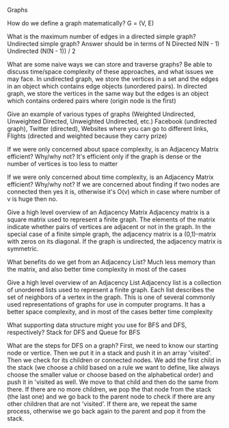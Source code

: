Graphs

How do we define a graph matematically?
G = (V, E)

 What is the maximum number of edges in a directed simple graph? Undirected simple graph? Answer should be in terms of N
 Directed N(N - 1)
Undirected (N(N - 1)) / 2

 What are some naive ways we can store and traverse graphs? Be able to discuss time/space complexity of these approaches, and what issues we may face.
 In undirected graph,  we store the vertices in a set and the edges in an object which contains edge objects (unordered pairs).
In directed graph, we store the vertices in the same way but the edges is an object which contains ordered pairs where (origin node is the first)

 Give an example of various types of graphs (Weighted Undirected, Unweighted Directed, Unweighted Undirected, etc.)
 Facebook (undirected graph), Twitter (directed), Websites where you can go to different links, Flights (directed and weighted because they carry prize)

 If we were only concerned about space complexity, is an Adjacency Matrix efficient? Why/why not?
 It's efficient only if the graph is dense or the number of vertices is too less to matter

  If we were only concerned about time complexity, is an Adjacency Matrix efficient? Why/why not?
  If we are concerned about finding if two nodes are connected then yes it is, otherwise it's O(v) which in case where number of v is huge then no.

  Give a high level overview of an Adjacency Matrix
  Adjacency matrix is a square matrix used to represent a finite graph. The elements of the matrix indicate whether pairs of vertices are adjacent or not in the graph.
In the special case of a finite simple graph, the adjacency matrix is a (0,1)-matrix with zeros on its diagonal. If the graph is undirected, the adjacency matrix is symmetric.

What benefits do we get from an Adjacency List?
Much less memory than the matrix, and also better time complexity in most of the cases

Give a high level overview of an Adjacency List
Adjacency list is a collection of unordered lists used to represent a finite graph. Each list describes the set of neighbors of a vertex in the graph. This is one of several commonly used representations of graphs for use in computer programs. It has a better space complexity, and in most of the cases better time complexity

 What supporting data structure might you use for BFS and DFS, respectively?
 Stack for DFS and Queue for BFS

 What are the steps for DFS on a graph?
 First, we need to know our starting node or vertice. Then we put it in a stack and push it in an array 'visited'. Then we check for its children or connected nodes. We add the first child in the stack (we choose a child based on a rule we want to define, like always choose the smaller value or choose based on the alphabetical order) and push it in 'visited as well. We move to that child and then do the same from there. If there are no more children, we pop the that node from the stack (the last one) and we go back to the parent node to check if there are any other children that are not 'visited'. If there are, we repeat the same process, otherwise we go back again to the parent and pop it from the stack.

